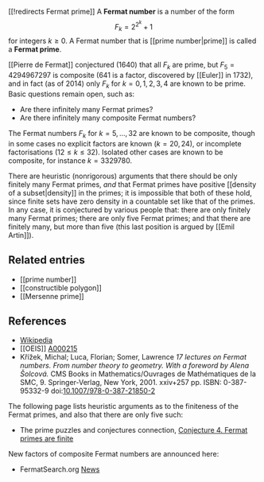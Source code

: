[[!redirects Fermat prime]]
A **Fermat number** is a number of the form
$$
F_k = 2^{2^k}+1
$$
for integers $k \geq 0$. A Fermat number that is [[prime number|prime]] is called a **Fermat prime**. 

[[Pierre de Fermat]] conjectured (1640) that all $F_k$ are prime, but $F_5=4294967297$ is composite (641 is a factor, discovered by [[Euler]] in 1732), and in fact (as of 2014) only $F_k$ for $k=0,1,2,3,4$ are known to be prime. Basic questions remain open, such as:

* Are there infinitely many Fermat primes?
* Are there infinitely many composite Fermat numbers?

The Fermat numbers $F_k$ for $k=5,\ldots,32$ are known to be composite, though in some cases no explicit factors are known ($k=20,24$), or incomplete factorisations ($12 \leq k \leq 32$). Isolated other cases are known to be composite, for instance $k=3329780$.

There are heuristic (nonrigorous) arguments that there should be only finitely many Fermat primes, _and_ that Fermat primes have positive [[density of a subset|density]] in the primes; it is impossible that both of these hold, since finite sets have zero density in a countable set like that of the primes. In any case, it is conjectured by various people that: there are only finitely many Fermat primes; there are only five Fermat primes; and that there are finitely many, but more than five (this last position is argued by [[Emil Artin]]).

## Related entries

* [[prime number]]
* [[constructible polygon]]
* [[Mersenne prime]]

## References

* [Wikipedia](http://en.wikipedia.org/wiki/Fermat_number)
* [[OEIS]] [A000215](http://oeis.org/A000215)
* Křížek, Michal; Luca, Florian; Somer, Lawrence _17 lectures on Fermat numbers. From number theory to geometry. With a foreword by Alena Šolcová._ CMS Books in Mathematics/Ouvrages de Mathématiques de la SMC, 9. Springer-Verlag, New York, 2001. xxiv+257 pp. ISBN: 0-387-95332-9 doi:[10.1007/978-0-387-21850-2](http://dx.doi.org/10.1007/978-0-387-21850-2)

The following page lists heuristic arguments as to the finiteness of the Fermat primes, and also that there are only five such:

* The prime puzzles and conjectures connection, [Conjecture 4. Fermat primes are finite](http://www.primepuzzles.net/conjectures/conj_004.htm)

New factors of composite Fermat numbers are announced here:

* FermatSearch.org [News](http://www.fermatsearch.org/news.html)